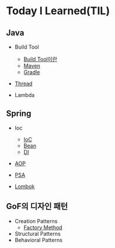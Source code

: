 # Today I Learned(TIL)



## Java

- Build Tool
  - [Build Tool이란](java/build_tool/build_tool.md)
  - [Maven](java/build_tool/maven.md)
  - [Gradle](java/build_tool/gradle.md)

- [Thread](java/thread.md)

- Lambda

  

## Spring

- Ioc
  - [IoC](spring/ioc.md)
  - [Bean](spring/bean.md)
  - [DI](spring/di.md)

- [AOP](spring/aop.md)
- [PSA](spring/psa.md)
- [Lombok](spring/lombok.md)



## GoF의 디자인 패턴

- Creation Patterns
  - [Factory Method](design_patterns/factory_method)
- Structural Patterns
- Behavioral Patterns
